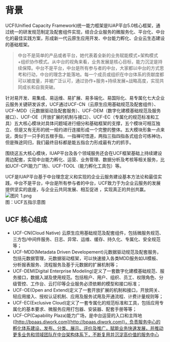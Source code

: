 # 背景

UCF(Unified Capacity Framework)统一能力框架是IUAP平台5.0核心框架，通过统一的研发规范制定及配套组件实现，结合企业服务的微服务化、平台化、中台化的最佳实践方案，形成新一代云原生应用开发、中台能力孵化、企业云生态建设的基础框架。

> 中台不是简单的产品或者平台，她代表着全新的业务赋能模式+架构模式+组织协作模式。从中台的视角来看，业务发展是核心目标，能力沉淀是持续保障。中台不是平台，中台是所有参与者的中台，大家都以中台的方式思考和行动，中台的理念才能落地。每一个成员或组织在中台体系的贡献度都可以被度量，并被广泛认可，通过协作+服务+持续发展+战略高度，实现共同成长和自我突破。


针对易开发、易集成、易运维、易扩展、易多端化、易国际化、易专属化七大企业云服务关键研发诉求，UCF通过UCF-CN（云原生应用基础规范及配套组件）、UCF-MDD（元数据驱动及配套服务）、UCF-DEM（数字化建模基础规范及服务接口）、UCF-OE（开放扩展的机制与接口）、UCF-EC（专属化的规范标准和工具）五大核心模块对具体问题域进行细分和基础框架的支撑，五个模块可相互独立、但是又有无形的统一规约进行连接形成一个完整的整体。五大模块形象一点来说，类似于一只手的五根手指，一指禅可悟道，两指三指四指各式组合可练神功，但是殊途同归，我们最终目标都是能五指合力形成最有力的抓手。

围绕这五大核心模块，IUAP平台及各个领域服务还会在UCF框架基础上持续建设周边配套，实现中台能力孵化、运营、业务管理、数据分析及考核等相关服务，比如UCF-CP(能力广场)、UCF-TOOL（能力孵化工具包）等。

UCF是IUAP平台基于中台理念定义和实现的企业云服务建设基本方法论和最佳实践，中台不是平台，中台是所有参与者的中台，UCF致力于为企业云服务的发展提供坚实的底座，与企业云共同发展、相互促进 ，实现真正的共创共赢。<br />![图片 1.png](http://cdn.nlark.com/yuque/0/2019/png/85184/1550303948046-6a4225b4-0775-4780-8fc7-a71ad2aa4db5.png#align=left&display=inline&height=611&name=%E5%9B%BE%E7%89%87%201.png&originHeight=709&originWidth=865&size=155526&width=746)<br />图：UCF五指示意图
<a name="e4cc1383"></a>
## UCF 核心组成

- UCF-CN(Cloud Native) 云原生应用基础规范及配套组件，包括微服务规范、三方包/中间件服务、日志、异常、运维、缓存、持久化、专属化、安全规范等；
- UCF-MDD(Metadata Driven Developement)元数据驱动规范及配套服务，包括元数据管理，元数据驱动框架，可以快速接入各类MDD服务如UI模板、分析报表服务、流程服务及基于元数据的扩展机制等；
- UCF-DEM(Digital Enterprise Modeling)定义了一套数字化建模基础规范、服务接口，数据入湖及使用规范。包括租户、用户、组织、员工、权限角色、分级管控、工作台、云打印等企业服务必须依赖的模型和接口标准；
- UCF-OE(Open and Extend)定义了一套开放扩展的机制和接口，开放网关、轻应用接入、授权认证机制、应用及服务试用及开通流程、计费计量规则等；
- UCF-EC(Exclusive Cloud)定义了一套专属化的规范标准和工具，包括应用专属化的基本要求、微服务应用打包器、安装器、配套手册等等；
- UCF-CP(Capability Plaza)能力广场，是中台运营的入口和主阵地([http://bpaas.diwork.com](http://bpaas.diwork.com))，负责服务中心的孵化体系建设、发布、分类、展示、评价及推广，赋能业务快速发展，并推动更多业务和领域团队在中台架构体系下，不断复用并沉淀高价值的服务中心
